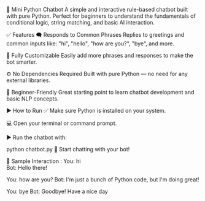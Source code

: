 💬 Mini Python Chatbot
A simple and interactive rule-based chatbot built with pure Python. Perfect for beginners to understand the fundamentals of conditional logic, string matching, and basic AI interaction.

✅ Features
🗨️ Responds to Common Phrases
Replies to greetings and common inputs like:
"hi", "hello", "how are you?", "bye", and more.

🧠 Fully Customizable 
Easily add more phrases and responses to make the bot smarter.

⚙️ No Dependencies Required
Built with pure Python — no need for any external libraries.

🚀 Beginner-Friendly
Great starting point to learn chatbot development and basic NLP concepts.

▶️ How to Run
✅ Make sure Python is installed on your system.

💻 Open your terminal or command prompt.

▶️ Run the chatbot with:

python chatbot.py
💬 Start chatting with your bot!

🧪 Sample Interaction :
You: hi  
Bot: Hello there!

You: how are you?
Bot: I'm just a bunch of Python code, but I'm doing great!

You: bye
Bot: Goodbye! Have a nice day
